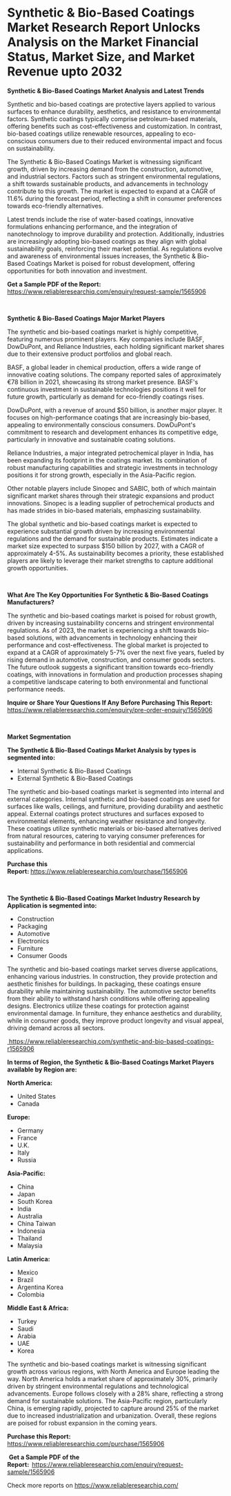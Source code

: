 <p><h1>Synthetic & Bio-Based Coatings Market Research Report Unlocks Analysis on the Market Financial Status, Market Size, and Market Revenue upto 2032</h1></p><p><strong>Synthetic & Bio-Based Coatings Market Analysis and Latest Trends</strong></p>
<p><p>Synthetic and bio-based coatings are protective layers applied to various surfaces to enhance durability, aesthetics, and resistance to environmental factors. Synthetic coatings typically comprise petroleum-based materials, offering benefits such as cost-effectiveness and customization. In contrast, bio-based coatings utilize renewable resources, appealing to eco-conscious consumers due to their reduced environmental impact and focus on sustainability.</p><p>The Synthetic & Bio-Based Coatings Market is witnessing significant growth, driven by increasing demand from the construction, automotive, and industrial sectors. Factors such as stringent environmental regulations, a shift towards sustainable products, and advancements in technology contribute to this growth. The market is expected to expand at a CAGR of 11.6% during the forecast period, reflecting a shift in consumer preferences towards eco-friendly alternatives.</p><p>Latest trends include the rise of water-based coatings, innovative formulations enhancing performance, and the integration of nanotechnology to improve durability and protection. Additionally, industries are increasingly adopting bio-based coatings as they align with global sustainability goals, reinforcing their market potential. As regulations evolve and awareness of environmental issues increases, the Synthetic & Bio-Based Coatings Market is poised for robust development, offering opportunities for both innovation and investment.</p></p>
<p><strong>Get a Sample PDF of the Report:&nbsp;</strong> <a href="https://www.reliableresearchiq.com/enquiry/request-sample/1565906?utm_campaign=1877&utm_medium=2&utm_source=Github&utm_content=ia&utm_term=01022025&utm_id=synthetic-bio-based-coatings">https://www.reliableresearchiq.com/enquiry/request-sample/1565906</a></p>
<p>&nbsp;</p>
<p><strong>Synthetic & Bio-Based Coatings Major Market Players</strong></p>
<p><p>The synthetic and bio-based coatings market is highly competitive, featuring numerous prominent players. Key companies include BASF, DowDuPont, and Reliance Industries, each holding significant market shares due to their extensive product portfolios and global reach. </p><p>BASF, a global leader in chemical production, offers a wide range of innovative coating solutions. The company reported sales of approximately €78 billion in 2021, showcasing its strong market presence. BASF's continuous investment in sustainable technologies positions it well for future growth, particularly as demand for eco-friendly coatings rises.</p><p>DowDuPont, with a revenue of around $50 billion, is another major player. It focuses on high-performance coatings that are increasingly bio-based, appealing to environmentally conscious consumers. DowDuPont's commitment to research and development enhances its competitive edge, particularly in innovative and sustainable coating solutions.</p><p>Reliance Industries, a major integrated petrochemical player in India, has been expanding its footprint in the coatings market. Its combination of robust manufacturing capabilities and strategic investments in technology positions it for strong growth, especially in the Asia-Pacific region.</p><p>Other notable players include Sinopec and SABIC, both of which maintain significant market shares through their strategic expansions and product innovations. Sinopec is a leading supplier of petrochemical products and has made strides in bio-based materials, emphasizing sustainability.</p><p>The global synthetic and bio-based coatings market is expected to experience substantial growth driven by increasing environmental regulations and the demand for sustainable products. Estimates indicate a market size expected to surpass $150 billion by 2027, with a CAGR of approximately 4-5%. As sustainability becomes a priority, these established players are likely to leverage their market strengths to capture additional growth opportunities.</p></p>
<p>&nbsp;</p>
<p><strong>What Are The Key Opportunities For Synthetic & Bio-Based Coatings Manufacturers?</strong></p>
<p><p>The synthetic and bio-based coatings market is poised for robust growth, driven by increasing sustainability concerns and stringent environmental regulations. As of 2023, the market is experiencing a shift towards bio-based solutions, with advancements in technology enhancing their performance and cost-effectiveness. The global market is projected to expand at a CAGR of approximately 5-7% over the next five years, fueled by rising demand in automotive, construction, and consumer goods sectors. The future outlook suggests a significant transition towards eco-friendly coatings, with innovations in formulation and production processes shaping a competitive landscape catering to both environmental and functional performance needs.</p></p>
<p><strong>Inquire or Share Your Questions If Any Before Purchasing This Report:</strong> <a href="https://www.reliableresearchiq.com/enquiry/pre-order-enquiry/1565906?utm_campaign=1877&utm_medium=2&utm_source=Github&utm_content=ia&utm_term=01022025&utm_id=synthetic-bio-based-coatings">https://www.reliableresearchiq.com/enquiry/pre-order-enquiry/1565906</a></p>
<p>&nbsp;</p>
<p><strong>Market Segmentation</strong></p>
<p><strong>The Synthetic & Bio-Based Coatings Market Analysis by types is segmented into:</strong></p>
<p><ul><li>Internal Synthetic & Bio-Based Coatings</li><li>External Synthetic & Bio-Based Coatings</li></ul></p>
<p><p>The synthetic and bio-based coatings market is segmented into internal and external categories. Internal synthetic and bio-based coatings are used for surfaces like walls, ceilings, and furniture, providing durability and aesthetic appeal. External coatings protect structures and surfaces exposed to environmental elements, enhancing weather resistance and longevity. These coatings utilize synthetic materials or bio-based alternatives derived from natural resources, catering to varying consumer preferences for sustainability and performance in both residential and commercial applications.</p></p>
<p><strong>Purchase this Report:&nbsp;</strong><a href="https://www.reliableresearchiq.com/purchase/1565906?utm_campaign=1877&utm_medium=2&utm_source=Github&utm_content=ia&utm_term=01022025&utm_id=synthetic-bio-based-coatings">https://www.reliableresearchiq.com/purchase/1565906</a></p>
<p>&nbsp;</p>
<p><strong>The Synthetic & Bio-Based Coatings Market Industry Research by Application is segmented into:</strong></p>
<p><ul><li>Construction</li><li>Packaging</li><li>Automotive</li><li>Electronics</li><li>Furniture</li><li>Consumer Goods</li></ul></p>
<p><p>The synthetic and bio-based coatings market serves diverse applications, enhancing various industries. In construction, they provide protection and aesthetic finishes for buildings. In packaging, these coatings ensure durability while maintaining sustainability. The automotive sector benefits from their ability to withstand harsh conditions while offering appealing designs. Electronics utilize these coatings for protection against environmental damage. In furniture, they enhance aesthetics and durability, while in consumer goods, they improve product longevity and visual appeal, driving demand across all sectors.</p></p>
<p><a href="https://www.reliableresearchiq.com/synthetic-and-bio-based-coatings-r1565906?utm_campaign=1877&utm_medium=2&utm_source=Github&utm_content=ia&utm_term=01022025&utm_id=synthetic-bio-based-coatings">&nbsp;https://www.reliableresearchiq.com/synthetic-and-bio-based-coatings-r1565906</a></p>
<p><strong>In terms of Region, the Synthetic & Bio-Based Coatings Market Players available by Region are:</strong></p>
<p>
    <p> <strong> North America: </strong>
        <ul>
            <li>United States</li>
            <li>Canada</li>
        </ul>
        </p> 
    <p> <strong> Europe: </strong>
        <ul>
            <li>Germany</li>
            <li>France</li>
            <li>U.K.</li>
            <li>Italy</li>
            <li>Russia</li>
        </ul>
        </p> 
    <p> <strong> Asia-Pacific: </strong>
        <ul>
            <li>China</li>
            <li>Japan</li>
            <li>South Korea</li>
            <li>India</li>
            <li>Australia</li>
            <li>China Taiwan</li>
            <li>Indonesia</li>
            <li>Thailand</li>
            <li>Malaysia</li>
        </ul>
        </p> 
    <p> <strong> Latin America: </strong>
        <ul>
            <li>Mexico</li>
            <li>Brazil</li>
            <li>Argentina Korea</li>
            <li>Colombia</li>
        </ul>
        </p> 
    <p> <strong> Middle East & Africa: </strong>
        <ul>
            <li>Turkey</li>
            <li>Saudi</li>
            <li>Arabia</li>
            <li>UAE</li>
            <li>Korea</li>
        </ul>
    </p>
    </p>
<p><p>The synthetic and bio-based coatings market is witnessing significant growth across various regions, with North America and Europe leading the way. North America holds a market share of approximately 30%, primarily driven by stringent environmental regulations and technological advancements. Europe follows closely with a 28% share, reflecting a strong demand for sustainable solutions. The Asia-Pacific region, particularly China, is emerging rapidly, projected to capture around 25% of the market due to increased industrialization and urbanization. Overall, these regions are poised for robust expansion in the coming years.</p></p>
<p><strong>Purchase this Report: </strong><a href="https://www.reliableresearchiq.com/purchase/1565906?utm_campaign=1877&utm_medium=2&utm_source=Github&utm_content=ia&utm_term=01022025&utm_id=synthetic-bio-based-coatings">https://www.reliableresearchiq.com/purchase/1565906</a></p>
<p>&nbsp;<strong>Get a Sample PDF of the Report:&nbsp;&nbsp;</strong><a href="https://www.reliableresearchiq.com/enquiry/request-sample/1565906?utm_campaign=1877&utm_medium=2&utm_source=Github&utm_content=ia&utm_term=01022025&utm_id=synthetic-bio-based-coatings">https://www.reliableresearchiq.com/enquiry/request-sample/1565906</a></p>
<p><strong></strong></p>
<p>Check more reports on <a href="https://www.reliableresearchiq.com/?utm_campaign=1877&utm_medium=2&utm_source=Github&utm_content=ia&utm_term=01022025&utm_id=synthetic-bio-based-coatings">https://www.reliableresearchiq.com/</a></p>